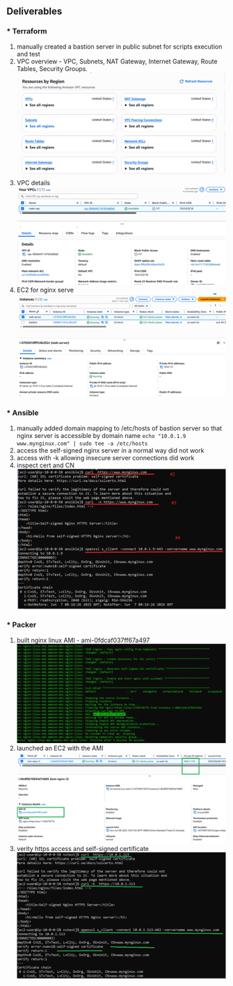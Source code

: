 ## Deliverables

### * Terraform

1. manually created a bastion server in public subnet for scripts execution and test
2. VPC overview - VPC, Subnets, NAT Gateway, Internet Gateway, Route Tables, Security Groups.
   ![1749288755123](screenshots/1749287909411.png)
3. VPC details
   ![1749287827327](screenshots/1749287827327.png)
4. EC2 for nginx serve
   ![1749288755123](screenshots/1749288755123.png)

### * Ansible

1. manually added domain mapping to /etc/hosts of bastion server so that nginx server is accessible by domain name
   `echo "10.0.1.9 www.mynginux.com" | sudo tee -a /etc/hosts`
2. access the self-signed nginx server in a normal way did not work
3. access with -k allowing insecure server connections did work
4. inspect cert and CN![1749289466928](screenshots/1749289466928.png)

### * Packer
1. built nginx linux AMI - ami-0fdcaf037ff67a497
![1749379185953](screenshots/1749379185953.png)
2. launched an EC2 with the AMI
![1749379456374](screenshots/1749379456374.png)
3. verity https access and self-signed certificate
![1749379736420](screenshots/1749379736420.png)
